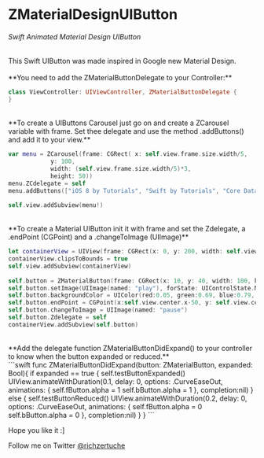 # ZMaterialDesignUIButton
<h6>Swift Animated Material Design UIButton</h6>

<p>This Swift UIButton was made inspired in Google new Material Design.
<br>
<br>
**You need to add the ZMaterialButtonDelegate to your Controller:**

```swift
class ViewController: UIViewController, ZMaterialButtonDelegate {
}
```
<br>
**To create a UIButtons Carousel just go on and create a ZCarousel variable with frame. 
Set thee delegate and use the method .addButtons() and add it to your view.**

```swift
var menu = ZCarousel(frame: CGRect( x: self.view.frame.size.width/5,
            y: 100,
            width: (self.view.frame.size.width/5)*3,
            height: 50))
menu.ZCdelegate = self
menu.addButtons(["iOS 8 by Tutorials", "Swift by Tutorials", "Core Data by Tutorials", "WatchKit by Tutorials"])
        
self.view.addSubview(menu!)
```

<br>
**To create a Material UIButton init it with frame and set the Zdelegate, a .endPoint (CGPoint) and a .changeToImage (UIImage)**
<br>

```swift
let containerView = UIView(frame: CGRect(x: 0, y: 200, width: self.view.frame.size.width, height: self.view.frame.size.height-200))
containerView.clipsToBounds = true
self.view.addSubview(containerView)
        
self.button = ZMaterialButton(frame: CGRect(x: 10, y: 40, width: 100, height: 100))
self.button.setImage(UIImage(named: "play"), forState: UIControlState.Normal)
self.button.backgroundColor = UIColor(red:0.05, green:0.69, blue:0.79, alpha:1)
self.button.endPoint = CGPoint(x:self.view.center.x-50, y: self.view.center.y-50)
self.button.changeToImage = UIImage(named: "pause")
self.button.Zdelegate = self
containerView.addSubview(self.button)
```
<br>
**Add the delegate function ZMaterialButtonDidExpand() to your controller to know when the button expanded or reduced.**
<br>
```swift
func ZMaterialButtonDidExpand(button: ZMaterialButton, expanded: Bool){
        if expanded == true {
            self.testButtonExpanded()
            UIView.animateWithDuration(0.1, delay: 0, options: .CurveEaseOut, animations: {
                self.fButton.alpha = 1
                self.bButton.alpha = 1
                }, completion:nil)
        }
        else {
            self.testButtonReduced()
            UIView.animateWithDuration(0.2, delay: 0, options: .CurveEaseOut, animations: {
                self.fButton.alpha = 0
                self.bButton.alpha = 0
                }, completion:nil)
        }
    }
```

Hope you like it :]
<br>
<p>Follow me on Twitter <a href="https://www.twitter.com/richzertuche" target="_blank"> @richzertuche</a></p>
